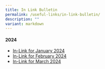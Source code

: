 ```yaml
---
title: In Link Bulletin
permalink: /useful-links/in-link-bulletin/
description: ""
variant: markdown
---
```

#### **2024**
* [In-Link for January 2024](/files/In_Link_Jan_2024_Final.pdf)
* [In-Link for February 2024](/files/In_Link_Feb_2024_Final.pdf)
* [In-Link for March 2024](/files/In_Link_Mar_2024_Final.pdf)